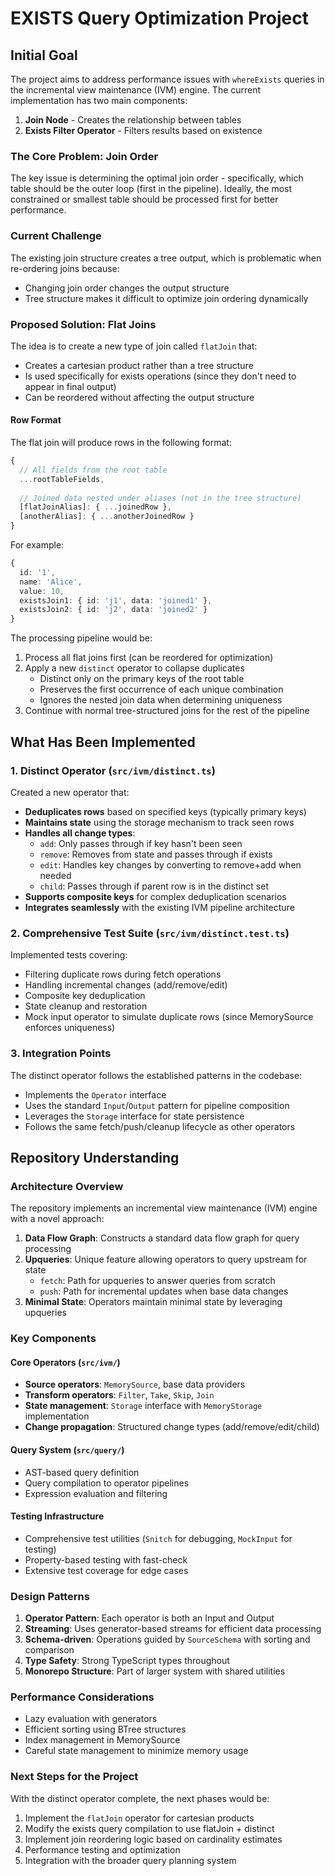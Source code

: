 # EXISTS Query Optimization Project

## Initial Goal

The project aims to address performance issues with `whereExists` queries in the incremental view maintenance (IVM) engine. The current implementation has two main components:

1. **Join Node** - Creates the relationship between tables
2. **Exists Filter Operator** - Filters results based on existence

### The Core Problem: Join Order

The key issue is determining the optimal join order - specifically, which table should be the outer loop (first in the pipeline). Ideally, the most constrained or smallest table should be processed first for better performance.

### Current Challenge

The existing join structure creates a tree output, which is problematic when re-ordering joins because:
- Changing join order changes the output structure
- Tree structure makes it difficult to optimize join ordering dynamically

### Proposed Solution: Flat Joins

The idea is to create a new type of join called `flatJoin` that:
- Creates a cartesian product rather than a tree structure
- Is used specifically for exists operations (since they don't need to appear in final output)
- Can be reordered without affecting the output structure

#### Row Format

The flat join will produce rows in the following format:
```typescript
{
  // All fields from the root table
  ...rootTableFields,
  
  // Joined data nested under aliases (not in the tree structure)
  [flatJoinAlias]: { ...joinedRow },
  [anotherAlias]: { ...anotherJoinedRow }
}
```

For example:
```typescript
{
  id: '1',
  name: 'Alice',
  value: 10,
  existsJoin1: { id: 'j1', data: 'joined1' },
  existsJoin2: { id: 'j2', data: 'joined2' }
}
```

The processing pipeline would be:
1. Process all flat joins first (can be reordered for optimization)
2. Apply a new `distinct` operator to collapse duplicates
   - Distinct only on the primary keys of the root table
   - Preserves the first occurrence of each unique combination
   - Ignores the nested join data when determining uniqueness
3. Continue with normal tree-structured joins for the rest of the pipeline

## What Has Been Implemented

### 1. Distinct Operator (`src/ivm/distinct.ts`)

Created a new operator that:
- **Deduplicates rows** based on specified keys (typically primary keys)
- **Maintains state** using the storage mechanism to track seen rows
- **Handles all change types**:
  - `add`: Only passes through if key hasn't been seen
  - `remove`: Removes from state and passes through if exists
  - `edit`: Handles key changes by converting to remove+add when needed
  - `child`: Passes through if parent row is in the distinct set
- **Supports composite keys** for complex deduplication scenarios
- **Integrates seamlessly** with the existing IVM pipeline architecture

### 2. Comprehensive Test Suite (`src/ivm/distinct.test.ts`)

Implemented tests covering:
- Filtering duplicate rows during fetch operations
- Handling incremental changes (add/remove/edit)
- Composite key deduplication
- State cleanup and restoration
- Mock input operator to simulate duplicate rows (since MemorySource enforces uniqueness)

### 3. Integration Points

The distinct operator follows the established patterns in the codebase:
- Implements the `Operator` interface
- Uses the standard `Input`/`Output` pattern for pipeline composition
- Leverages the `Storage` interface for state persistence
- Follows the same fetch/push/cleanup lifecycle as other operators

## Repository Understanding

### Architecture Overview

The repository implements an incremental view maintenance (IVM) engine with a novel approach:

1. **Data Flow Graph**: Constructs a standard data flow graph for query processing
2. **Upqueries**: Unique feature allowing operators to query upstream for state
   - `fetch`: Path for upqueries to answer queries from scratch
   - `push`: Path for incremental updates when base data changes
3. **Minimal State**: Operators maintain minimal state by leveraging upqueries

### Key Components

#### Core Operators (`src/ivm/`)
- **Source operators**: `MemorySource`, base data providers
- **Transform operators**: `Filter`, `Take`, `Skip`, `Join`
- **State management**: `Storage` interface with `MemoryStorage` implementation
- **Change propagation**: Structured change types (add/remove/edit/child)

#### Query System (`src/query/`)
- AST-based query definition
- Query compilation to operator pipelines
- Expression evaluation and filtering

#### Testing Infrastructure
- Comprehensive test utilities (`Snitch` for debugging, `MockInput` for testing)
- Property-based testing with fast-check
- Extensive test coverage for edge cases

### Design Patterns

1. **Operator Pattern**: Each operator is both an Input and Output
2. **Streaming**: Uses generator-based streams for efficient data processing
3. **Schema-driven**: Operations guided by `SourceSchema` with sorting and comparison
4. **Type Safety**: Strong TypeScript types throughout
5. **Monorepo Structure**: Part of larger system with shared utilities

### Performance Considerations

- Lazy evaluation with generators
- Efficient sorting using BTree structures
- Index management in MemorySource
- Careful state management to minimize memory usage

### Next Steps for the Project

With the distinct operator complete, the next phases would be:
1. Implement the `flatJoin` operator for cartesian products
2. Modify the exists query compilation to use flatJoin + distinct
3. Implement join reordering logic based on cardinality estimates
4. Performance testing and optimization
5. Integration with the broader query planning system
